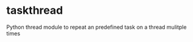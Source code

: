 taskthread
==========

Python thread module to repeat an predefined task on a thread mulitple times

